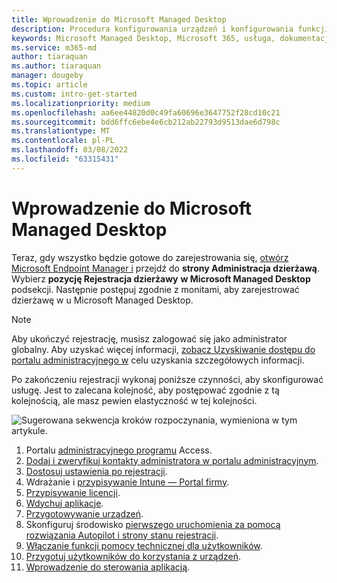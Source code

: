 ```yaml
---
title: Wprowadzenie do Microsoft Managed Desktop
description: Procedura konfigurowania urządzeń i konfigurowania funkcji platformy Azure do współpracy z usługą
keywords: Microsoft Managed Desktop, Microsoft 365, usługa, dokumentacja
ms.service: m365-md
author: tiaraquan
ms.author: tiaraquan
manager: dougeby
ms.topic: article
ms.custom: intro-get-started
ms.localizationpriority: medium
ms.openlocfilehash: aa6ee44820d0c49fa60696e3647752f28cd10c21
ms.sourcegitcommit: bdd6ffc6ebe4e6cb212ab22793d9513dae6d798c
ms.translationtype: MT
ms.contentlocale: pl-PL
ms.lasthandoff: 03/08/2022
ms.locfileid: "63315431"
---
```

# <a name="get-started-with-microsoft-managed-desktop"></a>Wprowadzenie do Microsoft Managed Desktop

Teraz, gdy wszystko będzie gotowe do zarejestrowania się, [otwórz Microsoft Endpoint Manager i](https://endpoint.microsoft.com/) przejdź do **strony Administracja dzierżawą**. Wybierz **pozycję Rejestracja dzierżawy** **w Microsoft Managed Desktop** podsekcji. Następnie postępuj zgodnie z monitami, aby zarejestrować dzierżawę w u Microsoft Managed Desktop.

> [!NOTE]
> Aby ukończyć rejestrację, musisz zalogować się jako administrator globalny. Aby uzyskać więcej informacji, [zobacz Uzyskiwanie dostępu do portalu administracyjnego w](access-admin-portal.md) celu uzyskania szczegółowych informacji.

Po zakończeniu rejestracji wykonaj poniższe czynności, aby skonfigurować usługę. Jest to zalecana kolejność, aby postępować zgodnie z tą kolejnością, ale masz pewien elastyczność w tej kolejności.

![Sugerowana sekwencja kroków rozpoczynania, wymieniona w tym artykule.](../../media/mmd-getstarted-sequence.png)

1. Portalu [administracyjnego programu](access-admin-portal.md) Access.
1. [Dodaj i zweryfikuj kontakty administratora w portalu administracyjnym](add-admin-contacts.md).
1. [Dostosuj ustawienia po rejestracji](conditional-access.md).
1. Wdrażanie i [przypisywanie Intune — Portal firmy](company-portal.md).
1. [Przypisywanie licencji](assign-licenses.md).
1. [Wdychuj aplikacje](deploy-apps.md).
1. [Przygotowywanie urządzeń](prepare-devices.md).
1. Skonfiguruj środowisko [pierwszego uruchomienia za pomocą rozwiązania Autopilot i strony stanu rejestracji](esp-first-run.md).
1. [Włączanie funkcji pomocy technicznej dla użytkowników](enable-support.md).
1. [Przygotuj użytkowników do korzystania z urządzeń](get-started-devices.md).
1. [Wprowadzenie do sterowania aplikacją](get-started-app-control.md).
